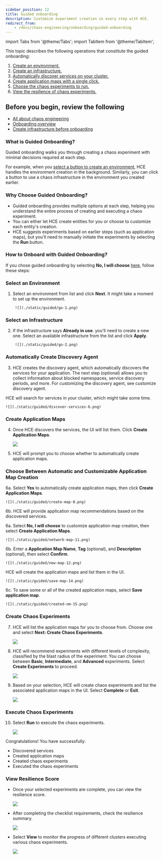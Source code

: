 ```yaml
---
sidebar_position: 12
title: Guided onboarding
description: Customize experiment creation in every step with HCE.
redirect_from:
    - /docs/chaos-engineering/onboarding/guided-onboarding
---
```


import Tabs from '@theme/Tabs';
import TabItem from '@theme/TabItem';

This topic describes the following operations that constitute the guided onboarding:
1. [Create an environment.](#select-an-environment)
2. [Create an infrastructure.](#select-an-infrastructure)
3. [Automatically discover services on your cluster.](#automatically-create-discovery-agent)
4. [Create application maps with a single click.](#create-application-maps)
5. [Choose the chaos experiments to run.](#create-chaos-experiments)
6. [View the resilience of chaos experiments.](#view-resilience-score)

## Before you begin, review the following

* [All about chaos engineering](/docs/chaos-engineering/concepts/chaos101)
* [Onboarding overview](/docs/chaos-engineering/getting-started/onboarding/onboarding)
* [Create infrastructure before onboarding](/docs/chaos-engineering/getting-started/onboarding/onboarding#prerequisites-to-automated-and-guided-onboarding)


### What is Guided Onboarding?
Guided onboarding walks you through creating a chaos experiment with minimal decisions required at each step.

For example, when you [select a button to create an environment](/docs/chaos-engineering/getting-started/onboarding/guided-onboarding#select-an-environment), HCE handles the environment creation in the background. Similarly, you can click a button to use a chaos infrastructure in the environment you created earlier.

### Why Choose Guided Onboarding?

- Guided onboarding provides multiple options at each step, helping you understand the entire process of creating and executing a chaos experiment.
- You can either let HCE create entities for you or choose to customize each entity's creation.
- HCE suggests experiments based on earlier steps (such as application maps), but you'll need to manually initiate the experiments by selecting the **Run** button.

### How to Onboard with Guided Onboarding?

If you chose guided onboarding by selecting **No, I will choose** [here](/docs/chaos-engineering/getting-started/onboarding/onboarding#onboarding), follow these steps:

### Select an Environment

1. Select an environment from list and click **Next**. It might take a moment to set up the environment.

        ![](./static/guided/go-1.png)

### Select an Infrastructure

2. If the infrastructure says **Already in use**. you'll need to create a new one. Select an available infrastructure from the list and click **Apply**.

        ![](./static/guided/go-2.png)

### Automatically Create Discovery Agent

3. HCE creates the discovery agent, which automatically discovers the services for your application. The next step (optional) allows you to collect information about blocked namespaces, service discovery periods, and more. For customizing the discovery agent, see customize discovery agent.

HCE will search for services in your cluster, which might take some time.

    ![](./static/guided/discover-services-6.png)

### Create Application Maps

4. Once HCE discovers the services, the UI will list them. Click **Create Application Maps**.

    ![](./static/guided/discovery-complete-7.png)

5. HCE will prompt you to choose whether to automatically create application maps.

### Choose Between Automatic and Customizable Application Map Creation

<Tabs>
 <TabItem value="Automatic">

6a. Select **Yes** to automatically create application maps, then click **Create Application Maps**.

    ![](./static/guided/create-map-8.png)

6b. HCE will provide application map recommendations based on the discovered services.

</TabItem>

<TabItem value="Customize">

6a. Select **No, I will choose** to customize application map creation, then select **Create Application Maps**.

    ![](./static/guided/network-map-11.png)

6b. Enter a **Application Map Name**, **Tag** (optional), and **Description** (optional), then select **Confirm**.

    ![](./static/guided/new-map-12.png)

HCE will create the application maps and list them in the UI.

    ![](./static/guided/save-map-14.png)

6c. To save some or all of the created application maps, select **Save application map**.

    ![](./static/guided/created-nm-15.png)

</TabItem>
</Tabs>

### Create Chaos Experiments

7. HCE will list the application maps for you to choose from. Choose one and select **Next: Create Chaos Experiments**.

    ![](./static/guided/list-map-10.png)

8. HCE will recommend experiments with different levels of complexity, classified by the blast radius of the experiment. You can choose between **Basic**, **Intermediate**, and **Advanced** experiments. Select **Create Experiments** to proceed.

    ![](./static/guided/choose-exp-17.png)

9. Based on your selection, HCE will create chaos experiments and list the associated application maps in the UI. Select **Complete** or **Exit**.

    ![](./static/guided/done-creating-19.png)

### Execute Chaos Experiments

10. Select **Run** to execute the chaos experiments.

    ![](./static/guided/sample-exp-20.png)

Congratulations! You have successfully:

 - Discovered services
 - Created application maps
 - Created chaos experiments
 - Executed the chaos experiments

### View Resilience Score

- Once your selected experiments are complete, you can view the resilience score.

    ![](./static/guided/res-score-22.png)

- After completing the checklist requirements, check the resilience summary.

    ![](./static/guided/view-progress-23.png)

- Select **View** to monitor the progress of different clusters executing various chaos experiments.

    ![](./static/guided/view-cluster-res-24.png)

